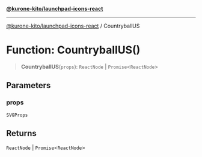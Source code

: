 [**@kurone-kito/launchpad-icons-react**](../README.md)

***

[@kurone-kito/launchpad-icons-react](../globals.md) / CountryballUS

# Function: CountryballUS()

> **CountryballUS**(`props`): `ReactNode` \| `Promise`\<`ReactNode`\>

## Parameters

### props

`SVGProps`

## Returns

`ReactNode` \| `Promise`\<`ReactNode`\>
